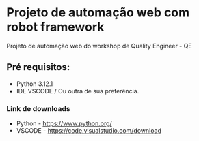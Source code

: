 # Projeto de automação web com robot framework
Projeto de automação web do workshop de Quality Engineer - QE

## Pré requisitos:
- Python 3.12.1
- IDE VSCODE / Ou outra de sua preferência.

### Link de downloads
- Python - https://www.python.org/
- VSCODE - https://code.visualstudio.com/download
